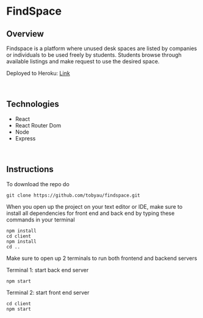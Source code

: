 # FindSpace

## Overview
Findspace is a platform where unused desk spaces are listed by companies or individuals to be used freely by students. Students browse through available listings and make request to use the desired space.

Deployed to Heroku: [Link](https://webdev-findspace.herokuapp.com/)

<br>

## Technologies
- React
- React Router Dom 
- Node
- Express 

<br>

## Instructions
To download the repo do
```
git clone https://github.com/tobyau/findspace.git
```

When you open up the project on your text editor or IDE, make sure to install all dependencies for front end and back end by typing these commands in your terminal 
```
npm install 
cd client
npm install 
cd .. 
```

Make sure to open up 2 terminals to run both frontend and backend servers 

Terminal 1: start back end server
```
npm start
```

Terminal 2: start front end server
```
cd client
npm start
```